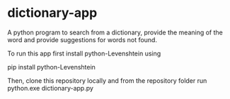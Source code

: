 # dictionary-app
A python program to search from a dictionary, provide the meaning of the word and provide suggestions for words not found.

To run this app first install python-Levenshtein using 

pip install python-Levenshtein

Then, clone this repository locally and from the repository folder run python.exe dictionary-app.py

 
